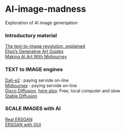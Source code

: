 # AI-image-madness
Exploration of AI image generqation

### Introductory material   
[The text-to-image revolution, explained](https://www.vox.com/23150422/text-to-image-ai-deep-learning)   
[Eliso’s Generative Art Guides](https://botbox.dev/)   
[Making AI Art With Midjourney](https://www.slaphappylarry.com/making-ai-art-with-midjourney/)   

### TEXT to IMAGE engines
[Dall-e2](https://openai.com/dall-e-2/) : paying servide on-line   
[Midjourney](https://www.midjourney.com/home/) : paying servide on-line   
[Disco Diffusion](https://botbox.dev/disco-diffusion-guide/), [here also](http://discodiffusion.com/): Free, local computer and slow    
[Stable Diffusion](https://stability.ai/)

### SCALE IMAGES with AI
[Real ERSGAN](https://github.com/xinntao/Real-ESRGAN)   
[ERSGAN with GUI](https://github.com/n00mkrad/cupscale)   
